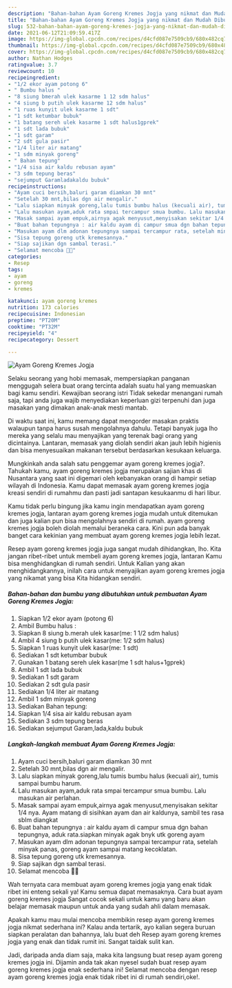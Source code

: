 ```yaml
---
description: "Bahan-bahan Ayam Goreng Kremes Jogja yang nikmat dan Mudah Dibuat"
title: "Bahan-bahan Ayam Goreng Kremes Jogja yang nikmat dan Mudah Dibuat"
slug: 532-bahan-bahan-ayam-goreng-kremes-jogja-yang-nikmat-dan-mudah-dibuat
date: 2021-06-12T21:09:59.417Z
image: https://img-global.cpcdn.com/recipes/d4cfd087e7509cb9/680x482cq70/ayam-goreng-kremes-jogja-foto-resep-utama.jpg
thumbnail: https://img-global.cpcdn.com/recipes/d4cfd087e7509cb9/680x482cq70/ayam-goreng-kremes-jogja-foto-resep-utama.jpg
cover: https://img-global.cpcdn.com/recipes/d4cfd087e7509cb9/680x482cq70/ayam-goreng-kremes-jogja-foto-resep-utama.jpg
author: Nathan Hodges
ratingvalue: 3.7
reviewcount: 10
recipeingredient:
- "1/2 ekor ayam potong 6"
- " Bumbu halus "
- "8 siung bmerah ulek kasarme 1 12 sdm halus"
- "4 siung b putih ulek kasarme 12 sdm halus"
- "1 ruas kunyit ulek kasarme 1 sdt"
- "1 sdt ketumbar bubuk"
- "1 batang sereh ulek kasarme 1 sdt halus1gprek"
- "1 sdt lada bubuk"
- "1 sdt garam"
- "2 sdt gula pasir"
- "1/4 liter air matang"
- "1 sdm minyak goreng"
- " Bahan tepung"
- "1/4 sisa air kaldu rebusan ayam"
- "3 sdm tepung beras"
- "sejumput Garamladakaldu bubuk"
recipeinstructions:
- "Ayam cuci bersih,baluri garam diamkan 30 mnt"
- "Setelah 30 mnt,bilas dgn air mengalir."
- "Lalu siapkan minyak goreng,lalu tumis bumbu halus (kecuali air), tumis sampai bumbu harum."
- "Lalu masukan ayam,aduk rata smpai tercampur smua bumbu. Lalu masukan air perlahan."
- "Masak sampai ayam empuk,airnya agak menyusut,menyisakan sekitar 1/4 nya. Ayam matang di sisihkan ayam dan air kaldunya, sambil tes rasa sblm diangkat"
- "Buat bahan tepungnya : air kaldu ayam di campur smua dgn bahan tepungnya, aduk rata.siapkan minyak agak bnyk utk goreng ayam"
- "Masukan ayam dlm adonan tepungnya sampai tercampur rata, setelah minyak panas, goreng ayam sampai matang kecoklatan."
- "Sisa tepung goreng utk kremesannya."
- "Siap sajikan dgn sambal terasi."
- "Selamat mencoba 🙏😊"
categories:
- Resep
tags:
- ayam
- goreng
- kremes

katakunci: ayam goreng kremes 
nutrition: 173 calories
recipecuisine: Indonesian
preptime: "PT20M"
cooktime: "PT32M"
recipeyield: "4"
recipecategory: Dessert

---
```



![Ayam Goreng Kremes Jogja](https://img-global.cpcdn.com/recipes/d4cfd087e7509cb9/680x482cq70/ayam-goreng-kremes-jogja-foto-resep-utama.jpg)

Selaku seorang yang hobi memasak, mempersiapkan panganan menggugah selera buat orang tercinta adalah suatu hal yang memuaskan bagi kamu sendiri. Kewajiban seorang istri Tidak sekedar menangani rumah saja, tapi anda juga wajib menyediakan keperluan gizi terpenuhi dan juga masakan yang dimakan anak-anak mesti mantab.

Di waktu  saat ini, kamu memang dapat mengorder masakan praktis walaupun tanpa harus susah mengolahnya dahulu. Tetapi banyak juga lho mereka yang selalu mau menyajikan yang terenak bagi orang yang dicintainya. Lantaran, memasak yang diolah sendiri akan jauh lebih higienis dan bisa menyesuaikan makanan tersebut berdasarkan kesukaan keluarga. 



Mungkinkah anda salah satu penggemar ayam goreng kremes jogja?. Tahukah kamu, ayam goreng kremes jogja merupakan sajian khas di Nusantara yang saat ini digemari oleh kebanyakan orang di hampir setiap wilayah di Indonesia. Kamu dapat memasak ayam goreng kremes jogja kreasi sendiri di rumahmu dan pasti jadi santapan kesukaanmu di hari libur.

Kamu tidak perlu bingung jika kamu ingin mendapatkan ayam goreng kremes jogja, lantaran ayam goreng kremes jogja mudah untuk ditemukan dan juga kalian pun bisa mengolahnya sendiri di rumah. ayam goreng kremes jogja boleh diolah memalui beraneka cara. Kini pun ada banyak banget cara kekinian yang membuat ayam goreng kremes jogja lebih lezat.

Resep ayam goreng kremes jogja juga sangat mudah dihidangkan, lho. Kita jangan ribet-ribet untuk membeli ayam goreng kremes jogja, lantaran Kamu bisa menghidangkan di rumah sendiri. Untuk Kalian yang akan menghidangkannya, inilah cara untuk menyajikan ayam goreng kremes jogja yang nikamat yang bisa Kita hidangkan sendiri.

<!--inarticleads1-->

##### Bahan-bahan dan bumbu yang dibutuhkan untuk pembuatan Ayam Goreng Kremes Jogja:

1. Siapkan 1/2 ekor ayam (potong 6)
1. Ambil  Bumbu halus :
1. Siapkan 8 siung b.merah ulek kasar(me: 1 1/2 sdm halus)
1. Ambil 4 siung b putih ulek kasar(me: 1/2 sdm halus)
1. Siapkan 1 ruas kunyit ulek kasar(me: 1 sdt)
1. Sediakan 1 sdt ketumbar bubuk
1. Gunakan 1 batang sereh ulek kasar(me 1 sdt halus+1gprek)
1. Ambil 1 sdt lada bubuk
1. Sediakan 1 sdt garam
1. Sediakan 2 sdt gula pasir
1. Sediakan 1/4 liter air matang
1. Ambil 1 sdm minyak goreng
1. Sediakan  Bahan tepung:
1. Siapkan 1/4 sisa air kaldu rebusan ayam
1. Sediakan 3 sdm tepung beras
1. Sediakan sejumput Garam,lada,kaldu bubuk




<!--inarticleads2-->

##### Langkah-langkah membuat Ayam Goreng Kremes Jogja:

1. Ayam cuci bersih,baluri garam diamkan 30 mnt
1. Setelah 30 mnt,bilas dgn air mengalir.
1. Lalu siapkan minyak goreng,lalu tumis bumbu halus (kecuali air), tumis sampai bumbu harum.
1. Lalu masukan ayam,aduk rata smpai tercampur smua bumbu. Lalu masukan air perlahan.
1. Masak sampai ayam empuk,airnya agak menyusut,menyisakan sekitar 1/4 nya. Ayam matang di sisihkan ayam dan air kaldunya, sambil tes rasa sblm diangkat
1. Buat bahan tepungnya : air kaldu ayam di campur smua dgn bahan tepungnya, aduk rata.siapkan minyak agak bnyk utk goreng ayam
1. Masukan ayam dlm adonan tepungnya sampai tercampur rata, setelah minyak panas, goreng ayam sampai matang kecoklatan.
1. Sisa tepung goreng utk kremesannya.
1. Siap sajikan dgn sambal terasi.
1. Selamat mencoba 🙏😊




Wah ternyata cara membuat ayam goreng kremes jogja yang enak tidak ribet ini enteng sekali ya! Kamu semua dapat memasaknya. Cara buat ayam goreng kremes jogja Sangat cocok sekali untuk kamu yang baru akan belajar memasak maupun untuk anda yang sudah ahli dalam memasak.

Apakah kamu mau mulai mencoba membikin resep ayam goreng kremes jogja nikmat sederhana ini? Kalau anda tertarik, ayo kalian segera buruan siapkan peralatan dan bahannya, lalu buat deh Resep ayam goreng kremes jogja yang enak dan tidak rumit ini. Sangat taidak sulit kan. 

Jadi, daripada anda diam saja, maka kita langsung buat resep ayam goreng kremes jogja ini. Dijamin anda tak akan nyesel sudah buat resep ayam goreng kremes jogja enak sederhana ini! Selamat mencoba dengan resep ayam goreng kremes jogja enak tidak ribet ini di rumah sendiri,oke!.

